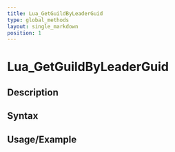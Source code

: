 ```yaml
---
title: Lua_GetGuildByLeaderGuid
type: global_methods
layout: single_markdown
position: 1
---
```


# Lua_GetGuildByLeaderGuid

## Description

## Syntax

## Usage/Example


